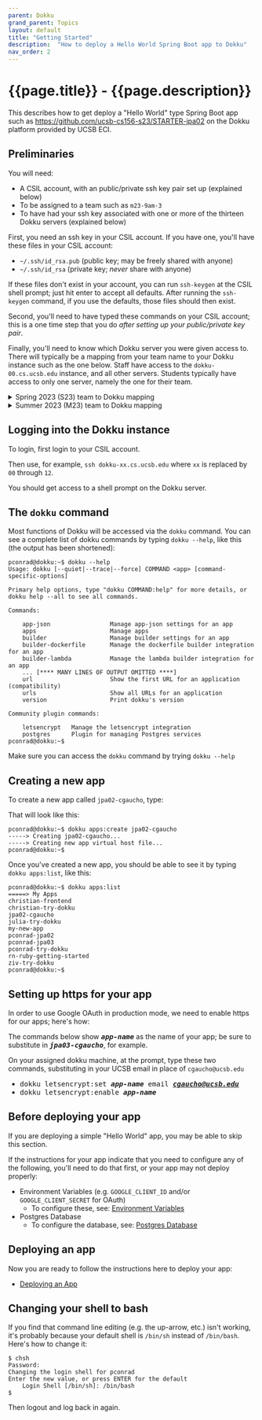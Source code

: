 ```yaml
---
parent: Dokku
grand_parent: Topics
layout: default
title: "Getting Started"
description:  "How to deploy a Hello World Spring Boot app to Dokku"
nav_order: 2
---
```


# {{page.title}} - {{page.description}}

This describes how to get deploy a "Hello World" type Spring Boot app such as <https://github.com/ucsb-cs156-s23/STARTER-jpa02> on the Dokku platform
provided by UCSB ECI.


## Preliminaries

You will need:
* A CSIL account, with an public/private ssh key pair set up (explained below)
* To be assigned to a team such as `m23-9am-3`
* To have had your ssh key associated with one or more of the thirteen Dokku servers (explained below)

First, you need an ssh key in your CSIL account. If you have one, you'll have these files in your CSIL account:
* `~/.ssh/id_rsa.pub` (public key; may be freely shared with anyone)
* `~/.ssh/id_rsa` (private key; *never* share with anyone)

If these files don't exist in your account, you can run `ssh-keygen` at the CSIL shell prompt; just hit enter to accept all defaults.  After running the `ssh-keygen` command,
if you use the defaults, those files should then exist.

Second, you'll need to have typed these commands on your CSIL account; this is a one time step that you do *after setting up your public/private key pair*.

Finally, you'll need to know which Dokku server you were given access to.  There will typically be a mapping from your team name to your Dokku instance such
as the one below.  Staff have access to the `dokku-00.cs.ucsb.edu` instance, and all other servers.  Students typically have access to only one server, namely 
the one for their team.

<details>
<summary>
Spring 2023 (S23) team to Dokku mapping	
</summary>

Here is the mapping of teams to Dokku servers from S23:

| Host | Team | 
|------|------|
| `dokku-00.cs.ucsb.edu` | Course staff |
| `dokku-01.cs.ucsb.edu` | s23-5pm-1 |
| `dokku-02.cs.ucsb.edu` | s23-5pm-2 |
| `dokku-03.cs.ucsb.edu` | s23-5pm-3 |
| `dokku-04.cs.ucsb.edu` | s23-5pm-4 |
| `dokku-05.cs.ucsb.edu` | s23-6pm-1 |
| `dokku-06.cs.ucsb.edu` | s23-6pm-2 |
| `dokku-07.cs.ucsb.edu` | s23-6pm-3 |
| `dokku-08.cs.ucsb.edu` | s23-6pm-4 |
| `dokku-09.cs.ucsb.edu` | s23-7pm-1 |
| `dokku-10.cs.ucsb.edu` | s23-7pm-2 |
| `dokku-11.cs.ucsb.edu` | s23-7pm-3 |
| `dokku-12.cs.ucsb.edu` | s23-7pm-4 |

 
</details>

<details>
<summary>
Summer 2023 (M23) team to Dokku mapping	
</summary>

Here is the mapping of teams to Dokku servers from M23:

| Host | Team | 
|------|------|
| `dokku-00.cs.ucsb.edu` | Course staff |
| `dokku-01.cs.ucsb.edu` | m23-9am-1 |
| `dokku-02.cs.ucsb.edu` | m23-9am-2 |
| `dokku-03.cs.ucsb.edu` | m23-9am-3 |
| `dokku-04.cs.ucsb.edu` | m23-10am-1 |
| `dokku-05.cs.ucsb.edu` | m23-10am-2 |
| `dokku-06.cs.ucsb.edu` | m23-10am-3 |
| `dokku-07.cs.ucsb.edu` | m23-10am-4 |

</details>


## Logging into the Dokku instance

To login, first login to your CSIL account.

Then use, for example, `ssh dokku-xx.cs.ucsb.edu` where `xx` is replaced by `00` through `12`.

You should get access to a shell prompt on the Dokku server.


## The `dokku` command

Most functions of Dokku will be accessed via the `dokku` command.  You can see a complete list of dokku commands by typing `dokku --help`, like this (the output has been shortened):

```
pconrad@dokku:~$ dokku --help
Usage: dokku [--quiet|--trace|--force] COMMAND <app> [command-specific-options]

Primary help options, type "dokku COMMAND:help" for more details, or dokku help --all to see all commands.

Commands:

    app-json                 Manage app-json settings for an app
    apps                     Manage apps
    builder                  Manage builder settings for an app
    builder-dockerfile       Manage the dockerfile builder integration for an app
    builder-lambda           Manage the lambda builder integration for an app
    ... [**** MANY LINES OF OUTPUT OMITTED ****]
    url                      Show the first URL for an application (compatibility)
    urls                     Show all URLs for an application
    version                  Print dokku's version

Community plugin commands:

    letsencrypt   Manage the letsencrypt integration
    postgres      Plugin for managing Postgres services
pconrad@dokku:~$ 
```

Make sure you can access the `dokku` command by trying `dokku --help`

## Creating a new app

To create a new app called `jpa02-cgaucho`, type:

That will look like this:

```
pconrad@dokku:~$ dokku apps:create jpa02-cgaucho
-----> Creating jpa02-cgaucho...
-----> Creating new app virtual host file...
pconrad@dokku:~$ 
```

Once you've created a new app, you should be able to see it by typing `dokku apps:list`, like this:

```
pconrad@dokku:~$ dokku apps:list
=====> My Apps
christian-frontend
christian-try-dokku
jpa02-cgaucho
julia-try-dokku
my-new-app
pconrad-jpa02
pconrad-jpa03
pconrad-try-dokku
rn-ruby-getting-started
ziv-try-dokku
pconrad@dokku:~$ 
```

## Setting up https for your app

In order to use Google OAuth in production mode, we need to enable https for our apps; here's how:

The commands below show <tt><b><i>app-name</i></b></tt> as the name of your app; be sure to
substitute in <tt><b><i>jpa03-cgaucho</i></b></tt>, for example.

On your assigned dokku machine, at the prompt, type these two commands, substituting in your UCSB email in place of `cgaucho@ucsb.edu`

*  <tt>dokku letsencrypt:set <b><i>app-name</i></b> email <b><i>cgaucho@ucsb.edu</i></b></tt>
*  <tt>dokku letsencrypt:enable <b><i>app-name</i></b></tt>

## Before deploying your app

If you are deploying a simple "Hello World" app, you may be able to skip this section.  

If the instructions for your app indicate that you need to configure any of the following,
you'll need to do that first, or your app may not deploy properly:

* Environment Variables (e.g. `GOOGLE_CLIENT_ID` and/or `GOOGLE_CLIENT_SECRET` for OAuth)
  - To configure these, see: [Environment Variables](/topics/dokku/environment_variables.html)
* Postgres Database
  - To configure the database, see: [Postgres Database](/topics/dokku/postgres_database.html)

## Deploying an app 

Now you are ready to follow the instructions here to deploy your app:

* [Deploying an App](/topics/dokku/deploying_an_app.html)

## Changing your shell to bash

If you find that command line editing (e.g. the up-arrow, etc.) isn't working, it's probably because your default shell is `/bin/sh` instead of `/bin/bash`. Here's how to change it:

```
$ chsh
Password: 
Changing the login shell for pconrad
Enter the new value, or press ENTER for the default
	Login Shell [/bin/sh]: /bin/bash
$ 
```

Then logout and log back in again.
